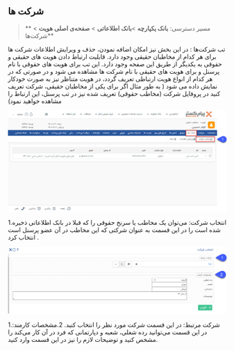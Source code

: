 ## شرکت ها

> مسیر دسترسی:  **بانک یکپارچه** >**بانک اطلاعاتی** > **صفحه‌ی اصلی هویت** > ** شرکت‌ها** 

تب شرکت‌ها : در این بخش نیز امکان اضافه نمودن، حذف و ویرایش اطلاعات شرکت ها برای هر کدام از مخاطبان حقیقی وجود دارد.
قابلیت ارتباط دادن هویت های حقیقی و حقوقی به یکدیگر از طریق این صفحه وجود دارد. این تب برای هویت های حقوقی با نام پرسنل و برای هویت های حقیقی با نام شرکت ها مشاهده می شود و در صورتی که در هر کدام از انواع هویت ارتباطی تعریف گردد، در هویت متناظر نیز به صورت خودکار نمایش داده می شود ( به طور مثال اگر برای یکی از مخاطبان حقیقی، شرکت تعریف کنید در پروفایل شرکت (مخاطب حقوقی) تعریف شده نیز در تب پرسنل، این ارتباط را مشاهده خواهید نمود) 

![](Sherkatha.png)
  

1.انتخاب شرکت: می‌توان یک مخاطب یا سرنخ حقوقی را که قبلا در بانک اطلاعاتی ذخیره شده است را در این قسمت به عنوان شرکتی که این مخاطب در آن عضو پرسنل است انتخاب کرد .

![](EntekhabeSHerkatpng.png)


1.شرکت مرتبط: در این قسمت شرکت مورد نظر را انتخاب کنید.
2.مشخصات کارمند: در این قسمت می‌توانید رده شغلی، شعبه و دپارتمانی که فرد در آن کار می‌کند را مشخص کنید و توضیحات لازم را نیز در این قسمت وارد کنید.   



